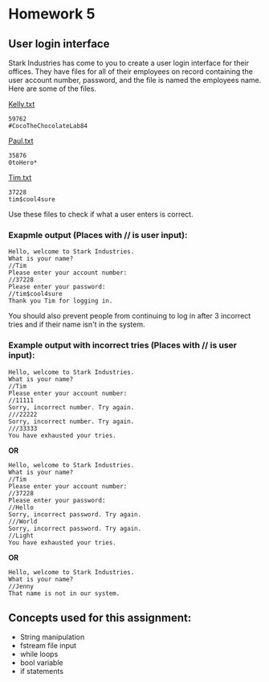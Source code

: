 # Homework 5
## User login interface
Stark Industries has come to you to create a user login interface for their offices. They have files for all of their employees on record containing the user account number, password, and the file is named the employees name. Here are some of the files.

[Kelly.txt](https://github.com/TomRob08/C-Coding-Minds/files/10203706/Kelly.txt)
```
59762
#CocoTheChocolateLab84
```

[Paul.txt](https://github.com/TomRob08/C-Coding-Minds/files/10203707/Paul.txt)
```
35876
0toHero*
```

[Tim.txt](https://github.com/TomRob08/C-Coding-Minds/files/10203708/Tim.txt)
```
37228
tim$cool4sure
```

Use these files to check if what a user enters is correct.

### Exapmle output (Places with // is user input):
```
Hello, welcome to Stark Industries.
What is your name?
//Tim
Please enter your account number:
//37228
Please enter your password:
//tim$cool4sure
Thank you Tim for logging in.
```

You should also prevent people from continuing to log in after 3 incorrect tries and if their name isn't in the system.

### Example output with incorrect tries (Places with // is user input):
```
Hello, welcome to Stark Industries.
What is your name?
//Tim
Please enter your account number:
//11111
Sorry, incorrect number. Try again.
///22222
Sorry, incorrect number. Try again.
///33333
You have exhausted your tries.
```

__OR__
```
Hello, welcome to Stark Industries.
What is your name?
//Tim
Please enter your account number:
//37228
Please enter your password:
//Hello
Sorry, incorrect password. Try again.
///World
Sorry, incorrect password. Try again.
//Light
You have exhausted your tries.
```

__OR__
```
Hello, welcome to Stark Industries.
What is your name?
//Jenny
That name is not in our system.
```

## Concepts used for this assignment:
- String manipulation
- fstream file input
- while loops
- bool variable
- if statements

